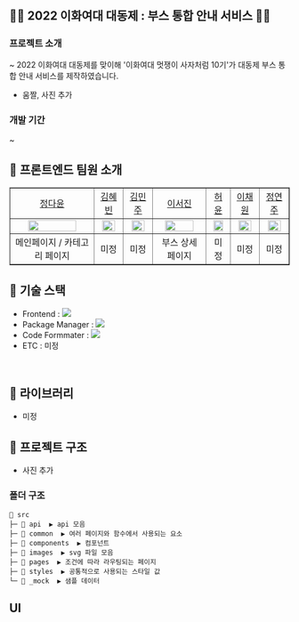 ## 💚🎉 2022 이화여대 대동제 : 부스 통합 안내 서비스 🎉💚

### 프로젝트 소개
~ 2022 이화여대 대동제를 맞이해 '이화여대 멋쟁이 사자처럼 10기'가 대동제 부스 통합 안내 서비스를 제작하였습니다.
- 움짤, 사진 추가

### 개발 기간
~

## 🎉 프론트엔드 팀원 소개

<table border="" cellspacing="0" cellpadding="0" width="100%">
    <tr width="100%">
        <td align="center"><a href= "https://github.com/dy6578ekdbs">정다윤</a></td>
        <td align="center"><a href= "">김혜빈</a></td>
        <td  align="center"><a href= "">김민주</a></td>
        <td  align="center"><a href= "https://github.com/529539">이서진</a></td>
        <td " align="center"><a href= "">허윤</a></td>
        <td  align="center"><a href= "">이채원</a></td>
        <td  align="center"><a href= "">정연주</a></td>
    </tr>
    <tr width="100%">
        <td  align="center"><img src = "" width="80%"/></td>
        <td  align="center"><img src = "" width="80%"/></td>
        <td  align="center"><img src = "" width="80%"/></td>
        <td  align="center"><img src = "" width="80%"/></td>
        <td  align="center"><img src = "" width="80%"/></td>
        <td  align="center"><img src = "" width="80%"/></td>
        <td  align="center"><img src = "" width="80%"/></td>
    </tr>
    <tr width="100%">
      <td  align="center">메인페이지 / 카테고리 페이지</td>
      <td  align="center">미정</td>
      <td  align="center">미정</td>
     <td  align="center">부스 상세 페이지</td>
      <td  align="center">미정</td>
      <td  align="center">미정</td>
      <td  align="center">미정</td>
   </tr>
</table>

## 🎉 기술 스택

- Frontend : <img src="https://img.shields.io/badge/React-61DAFB?style=flat-square&logo=React&logoColor=white">
- Package Manager : <img src="https://img.shields.io/badge/npm-CB3837?style=flat-square&logo=npm&logoColor=white">
- Code Formmater : <img src="https://img.shields.io/badge/Prettier-F7B93E?style=flat-square&logo=React&logoColor=white">
- ETC : 미정

</br>

## 🎉 라이브러리

- 미정

## 🎉 프로젝트 구조
- 사진 추가

### 폴더 구조 

```
📂 src
├─ 📂 api  ▶️ api 모음
├─ 📂 common  ▶️ 여러 페이지와 함수에서 사용되는 요소
├─ 📂 components  ▶️ 컴포넌트
├─ 📂 images  ▶️ svg 파일 모음
├─ 📂 pages  ▶️ 조건에 따라 라우팅되는 페이지
├─ 📂 styles  ▶️ 공통적으로 사용되는 스타일 값
└─ 📂 _mock  ▶️ 샘플 데이터

```

## UI 
